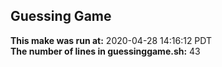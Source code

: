 ## Guessing Game
**This make was run at:** 
2020-04-28 14:16:12 PDT
<br/>
**The number of lines in guessinggame.sh:** 
43
